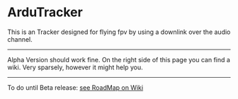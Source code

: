 # ArduTracker

This is an Tracker designed for flying fpv by using a downlink over the audio channel.
******
Alpha Version should work fine.
On the right side of this page you can find a wiki. Very sparsely, however it might help you.
******
To do until Beta release:
[see RoadMap on Wiki](https://github.com/QuadMax/ArduTracker/wiki/RoadMap)
